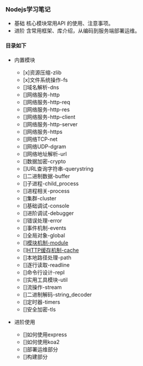 ### Nodejs学习笔记

- 基础  核心模块常用API 的使用、注意事项。
- 进阶  含常用框架、库介绍，从编码到服务端部署运维。

#### 目录如下
- 内置模块
  - [x]资源压缩-zlib
  - [x]文件系统操作-fs
  - []域名解析-dns
  - []网络服务-http
  - []网络服务-http-req
  - []网络服务-http-res
  - []网络服务-http-client
  - []网络服务-http-server
  - []网络服务-https
  - []网络TCP-net
  - []网络UDP-dgram
  - []网络地址解析-url
  - []数据加密-crypto
  - []URL查询字符串-querystring
  - []二进制数据-buffer
  - []子进程-child_process
  - []进程相关-process
  - []集群-cluster
  - []基础调试-console
  - []进阶调试-debugger
  - []错误处理-error
  - []事件机制-events
  - []全局对象-global
  - [][模块机制-module](./src/modules/modules.md)
  - [][HTTP缓存机制-cache](./src/Cache/cache.md)
  - []本地路径处理-path
  - []逐行读取-readline
  - []命令行设计-repl
  - []实用工具模块-util
  - []流操作-stream
  - []二进制解码-string_decoder
  - []定时器-timers
  - []安全加密-tls

- 进阶使用
  - []如何使用express
  - []如何使用koa2
  - []部署运维部分
  - []构建部分  